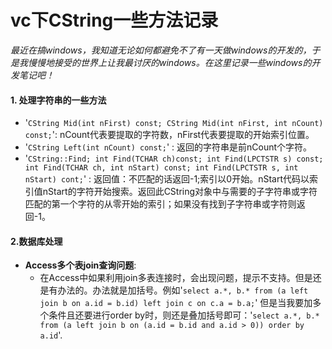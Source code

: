 vc下CString一些方法记录
==========

*最近在搞windows，我知道无论如何都避免不了有一天做windows的开发的，于是我慢慢地接受的世界上让我最讨厌的windows。在这里记录一些windows的开发笔记吧！*


#### 1. 处理字符串的一些方法 ####

- '`CString Mid(int nFirst) const; CString Mid(int nFirst, int nCount) const;`': nCount代表要提取的字符数，nFirst代表要提取的开始索引位置。
- '`CString Left(int nCount) const;`' : 返回的字符串是前nCount个字符。
- '`CString::Find; int Find(TCHAR ch)const; int Find(LPCTSTR s) const; int Find(TCHAR ch, int nStart) const; int Find(LPCTSTR s, int nStart) cont;`' : 返回值：不匹配的话返回-1;索引以0开始。nStart代码以索引值nStart的字符开始搜索。返回此CString对象中与需要的子字符串或字符匹配的第一个字符的从零开始的索引；如果没有找到子字符串或字符则返回-1。


#### 2.数据库处理 ####

- **Access多个表join查询问题**: 
    * 在Access中如果利用join多表连接时，会出现问题，提示不支持。但是还是有办法的。办法就是加括号。例如'`select a.*, b.* from (a left join b on a.id = b.id) left join c on c.a = b.a;`' 但是当我要加多个条件且还要进行order by时，则还是叠加括号即可：'`select a.*, b.* from (a left join b on (a.id = b.id and a.id > 0)) order by a.id`'.
